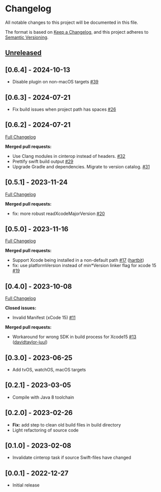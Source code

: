 # Changelog

All notable changes to this project will be documented in this file.

The format is based on [Keep a Changelog](https://keepachangelog.com/en/1.0.0/),
and this project adheres to [Semantic Versioning](https://semver.org/spec/v2.0.0.html).

## [Unreleased](https://github.com/ttypic/swift-klib-plugin/tree/HEAD)

## [0.6.4] - 2024-10-13

- Disable plugin on non-macOS targets [\#39](https://github.com/ttypic/swift-klib-plugin/pull/39)

## [0.6.3] - 2024-07-21

- Fix build issues when project path has spaces [\#26](https://github.com/ttypic/swift-klib-plugin/issues/26)

## [0.6.2] - 2024-07-21

[Full Changelog](https://github.com/ttypic/swift-klib-plugin/compare/v0.5.1...v0.6.2)

**Merged pull requests:**

- Use Clang modules in cinterop instead of headers. [\#32](https://github.com/ttypic/swift-klib-plugin/pull/32)
- Prettify swift build output [\#29](https://github.com/ttypic/swift-klib-plugin/pull/29)
- Upgrade Gradle and dependencies. Migrate to version
  catalog. [\#31](https://github.com/ttypic/swift-klib-plugin/pull/31)

## [0.5.1] - 2023-11-24

[Full Changelog](https://github.com/ttypic/swift-klib-plugin/compare/v0.5.0...v0.5.1)

**Merged pull requests:**

- fix: more robust readXcodeMajorVersion [\#20](https://github.com/ttypic/swift-klib-plugin/pull/20)

## [0.5.0] - 2023-11-16

[Full Changelog](https://github.com/ttypic/swift-klib-plugin/compare/v0.4.0...v0.5.0)

**Merged pull requests:**

- Support Xcode being installed in a non-default
  path [\#17](https://github.com/ttypic/swift-klib-plugin/pull/17) ([hartbit](https://github.com/hartbit))
- fix: use platformVersion instead of min*Version linker flag for xcode
  15 [\#19](https://github.com/ttypic/swift-klib-plugin/pull/19)

## [0.4.0] - 2023-10-08

[Full Changelog](https://github.com/ttypic/swift-klib-plugin/compare/v0.3.0...v0.4.0)

**Closed issues:**

- Invalid Manifest \(xCode 15\) [\#11](https://github.com/ttypic/swift-klib-plugin/issues/11)

**Merged pull requests:**

- Workaround for wrong SDK in build process for
  Xcode15 [\#13](https://github.com/ttypic/swift-klib-plugin/pull/13) ([davidtaylor-juul](https://github.com/davidtaylor-juul))

## [0.3.0] - 2023-06-25

* Add tvOS, watchOS, macOS targets

## [0.2.1] - 2023-03-05

* Compile with Java 8 toolchain

## [0.2.0] - 2023-02-26

* **Fix:** add step to clean old build files in build directory
* Light refactoring of source code

## [0.1.0] - 2023-02-08

* Invalidate cinterop task if source Swift-files have changed

## [0.0.1] - 2022-12-27

* Initial release
